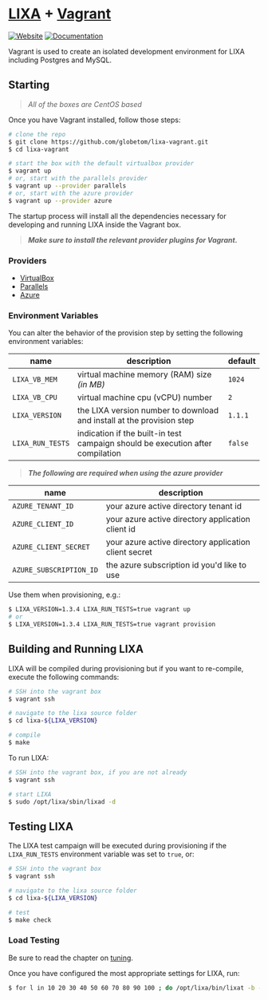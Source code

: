 # [LIXA](https://sourceforge.net/p/lixa/wiki/Home) + [Vagrant](https://www.vagrantup.com)

[![Website][website-badge]][website-url]
[![Documentation][documentation-badge]][documentation-url]

Vagrant is used to create an isolated development environment for LIXA 
including Postgres and MySQL.

## Starting

> _All of the boxes are CentOS based_

Once you have Vagrant installed, follow those steps:

```bash
# clone the repo
$ git clone https://github.com/globetom/lixa-vagrant.git
$ cd lixa-vagrant

# start the box with the default virtualbox provider
$ vagrant up
# or, start with the parallels provider
$ vagrant up --provider parallels
# or, start with the azure provider
$ vagrant up --provider azure
```

The startup process will install all the dependencies necessary for developing 
and running LIXA inside the Vagrant box.

> **_Make sure to install the relevant provider plugins for Vagrant._**

### Providers

* [VirtualBox](https://www.vagrantup.com/docs/virtualbox)
* [Parallels](https://github.com/Parallels/vagrant-parallels)
* [Azure](https://github.com/Azure/vagrant-azure)

### Environment Variables

You can alter the behavior of the provision step by setting the following 
environment variables:

| name | description | default |
| ---- | ----------- | ------- |
| `LIXA_VB_MEM` | virtual machine memory (RAM) size *(in MB)* | `1024` |
| `LIXA_VB_CPU` | virtual machine cpu (vCPU) number | `2` |
| `LIXA_VERSION` | the LIXA version number to download and install at the provision step | `1.1.1` |
| `LIXA_RUN_TESTS` | indication if the built-in test campaign should be execution after compilation | `false` |

> **_The following are required when using the azure provider_**

| name | description |
| ---- | ----------- |
| `AZURE_TENANT_ID` | your azure active directory tenant id |
| `AZURE_CLIENT_ID` | your azure active directory application client id |
| `AZURE_CLIENT_SECRET` | your azure active directory application client secret |
| `AZURE_SUBSCRIPTION_ID` | the azure subscription id you'd like to use |

Use them when provisioning, e.g.:
```bash
$ LIXA_VERSION=1.3.4 LIXA_RUN_TESTS=true vagrant up
# or
$ LIXA_VERSION=1.3.4 LIXA_RUN_TESTS=true vagrant provision
```

## Building and Running LIXA

LIXA will be compiled during provisioning but if you want to re-compile, execute
the following commands:

```bash
# SSH into the vagrant box
$ vagrant ssh

# navigate to the lixa source folder
$ cd lixa-${LIXA_VERSION}

# compile
$ make
```

To run LIXA:

```bash
# SSH into the vagrant box, if you are not already
$ vagrant ssh

# start LIXA
$ sudo /opt/lixa/sbin/lixad -d
```

## Testing LIXA

The LIXA test campaign will be executed during provisioning if the `LIXA_RUN_TESTS`
environment variable was set to `true`, or:

```bash
# SSH into the vagrant box
$ vagrant ssh

# navigate to the lixa source folder
$ cd lixa-${LIXA_VERSION}

# test
$ make check
```

### Load Testing

Be sure to read the chapter on [tuning](http://lixa.sourceforge.net/lixa-doc/html/ch10.html).

Once you have configured the most appropriate settings for LIXA, run:

```bash
$ for l in 10 20 30 40 50 60 70 80 90 100 ; do /opt/lixa/bin/lixat -b -s -l $l ; done | grep -v '^ ' > /tmp/bench_result.csv
```

[website-badge]: https://img.shields.io/badge/LIXA-Learn%20More-43bf58.svg
[website-url]: https://sourceforge.net/p/lixa/wiki/Home
[documentation-badge]: https://img.shields.io/badge/Documentation-Read%20Online-green.svg
[documentation-url]: http://lixa.sourceforge.net/lixa-doc/html